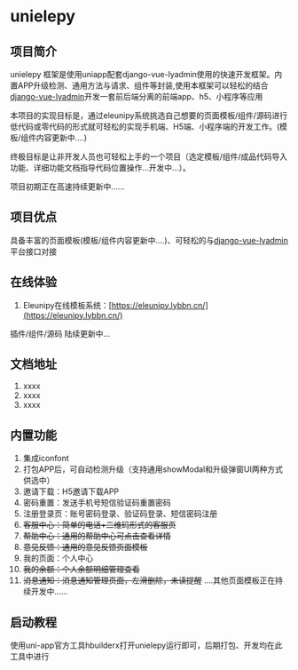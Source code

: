 # unielepy

## 项目简介

unielepy 框架是使用uniapp配套django-vue-lyadmin使用的快速开发框架。内置APP升级检测、通用方法与请求、组件等封装,使用本框架可以轻松的结合[django-vue-lyadmin](https://gitee.com/lybbn/django-vue-lyadmin)开发一套前后端分离的前端app、h5、小程序等应用

本项目的实现目标是，通过eleunipy系统挑选自己想要的页面模板/组件/源码进行低代码或零代码的形式就可轻松的实现手机端、H5端、小程序端的开发工作。(模板/组件内容更新中....)

终极目标是让非开发人员也可轻松上手的一个项目（选定模板/组件/成品代码导入功能、详细功能文档指导代码位置操作...开发中...）。

项目初期正在高速持续更新中......

## 项目优点

具备丰富的页面模板(模板/组件内容更新中....)、可轻松的与[django-vue-lyadmin](https://gitee.com/lybbn/django-vue-lyadmin)平台接口对接

## 在线体验

1.  Eleunipy在线模板系统：[https://eleunipy.lybbn.cn/](https://eleunipy.lybbn.cn/)

插件/组件/源码 陆续更新中...

## 文档地址

1.  xxxx
2.  xxxx
3.  xxxx

## 内置功能
1. 集成iconfont
1. 打包APP后，可自动检测升级（支持通用showModal和升级弹窗UI两种方式供选中）
2. 邀请下载：H5邀请下载APP
3. 密码重置：发送手机号短信验证码重置密码
4. 注册登录页：账号密码登录、验证码登录、短信密码注册
5. ~~客服中心：简单的电话+二维码形式的客服页~~
6. ~~帮助中心：通用的帮助中心可点击查看详情~~
7. ~~意见反馈：通用的意见反馈页面模板~~
8. 我的页面：个人中心
9. ~~我的余额：个人余额明细管理查看~~
10. ~~消息通知：消息通知管理页面，左滑删除，未读提醒~~
....其他页面模板正在持续开发中......

## 启动教程

使用uni-app官方工具hbuilderx打开unielepy运行即可，后期打包、开发均在此工具中进行